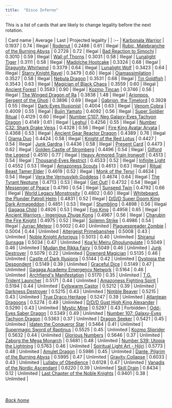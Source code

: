 ```yaml
---
title:  "Disco Inferno"
---
```


This is a list of cards that are likely to change legality before the next rotation.

| Card name | Average | Last | Projected legality |
| :-- |
[Karbonala Warrior](https://db.ygoprodeck.com/card/?search=Karbonala%20Warrior) | 0.1937 | 0.74 | Illegal |
[Rodenut](https://db.ygoprodeck.com/card/?search=Rodenut) | 0.2486 | 0.61 | Illegal |
[Rubic, Malebranche of the Burning Abyss](https://db.ygoprodeck.com/card/?search=Rubic,%20Malebranche%20of%20the%20Burning%20Abyss) | 0.2728 | 0.72 | Illegal |
[Bad Reaction to Simochi](https://db.ygoprodeck.com/card/?search=Bad%20Reaction%20to%20Simochi) | 0.3010 | 0.59 | Illegal |
[Wall of Thorns](https://db.ygoprodeck.com/card/?search=Wall%20of%20Thorns) | 0.3031 | 0.58 | Illegal |
[Lunalight Tiger](https://db.ygoprodeck.com/card/?search=Lunalight%20Tiger) | 0.3111 | 0.58 | Illegal |
[Madolche Hootcake](https://db.ygoprodeck.com/card/?search=Madolche%20Hootcake) | 0.3324 | 0.68 | Illegal |
[Dragunity Whirlwind](https://db.ygoprodeck.com/card/?search=Dragunity%20Whirlwind) | 0.3379 | 0.64 | Illegal |
[Lunalight Wolf](https://db.ygoprodeck.com/card/?search=Lunalight%20Wolf) | 0.3423 | 0.64 | Illegal |
[Starry Knight Rayel](https://db.ygoprodeck.com/card/?search=Starry%20Knight%20Rayel) | 0.3479 | 0.60 | Illegal |
[Ojamassimilation](https://db.ygoprodeck.com/card/?search=Ojamassimilation) | 0.3527 | 0.58 | Illegal |
[Nebula Dragon](https://db.ygoprodeck.com/card/?search=Nebula%20Dragon) | 0.3531 | 0.68 | Illegal |
[Tin Goldfish](https://db.ygoprodeck.com/card/?search=Tin%20Goldfish) | 0.3543 | 0.63 | Illegal |
[Magician of Black Chaos](https://db.ygoprodeck.com/card/?search=Magician%20of%20Black%20Chaos) | 0.3559 | 0.60 | Illegal |
[Ancient Forest](https://db.ygoprodeck.com/card/?search=Ancient%20Forest) | 0.3583 | 0.90 | Illegal |
[Kozmo Tincan](https://db.ygoprodeck.com/card/?search=Kozmo%20Tincan) | 0.3746 | 0.56 | Illegal |
[The Winged Dragon of Ra](https://db.ygoprodeck.com/card/?search=The%20Winged%20Dragon%20of%20Ra) | 0.3838 | 1.48 | Illegal |
[Arionpos, Serpent of the Ghoti](https://db.ygoprodeck.com/card/?search=Arionpos,%20Serpent%20of%20the%20Ghoti) | 0.3896 | 0.69 | Illegal |
[Gabrion, the Timelord](https://db.ygoprodeck.com/card/?search=Gabrion,%20the%20Timelord) | 0.3928 | 0.55 | Illegal |
[Dark-Eyes Illusionist](https://db.ygoprodeck.com/card/?search=Dark-Eyes%20Illusionist) | 0.4004 | 0.63 | Illegal |
[Venom Cobra](https://db.ygoprodeck.com/card/?search=Venom%20Cobra) | 0.4009 | 0.55 | Illegal |
[Bujin Yamato](https://db.ygoprodeck.com/card/?search=Bujin%20Yamato) | 0.4092 | 0.56 | Illegal |
[Super Soldier Ritual](https://db.ygoprodeck.com/card/?search=Super%20Soldier%20Ritual) | 0.4129 | 0.60 | Illegal |
[Number C107: Neo Galaxy-Eyes Tachyon Dragon](https://db.ygoprodeck.com/card/?search=Number%20C107:%20Neo%20Galaxy-Eyes%20Tachyon%20Dragon) | 0.4149 | 0.61 | Illegal |
[Leghul](https://db.ygoprodeck.com/card/?search=Leghul) | 0.4256 | 0.55 | Illegal |
[Number C32: Shark Drake Veiss](https://db.ygoprodeck.com/card/?search=Number%20C32:%20Shark%20Drake%20Veiss) | 0.4328 | 0.56 | Illegal |
[Fire King Avatar Arvata](https://db.ygoprodeck.com/card/?search=Fire%20King%20Avatar%20Arvata) | 0.4368 | 0.53 | Illegal |
[Ancient Gear Reactor Dragon](https://db.ygoprodeck.com/card/?search=Ancient%20Gear%20Reactor%20Dragon) | 0.4389 | 0.76 | Illegal |
[Ojama Duo](https://db.ygoprodeck.com/card/?search=Ojama%20Duo) | 0.4424 | 0.58 | Illegal |
[Knight of the Red Lotus](https://db.ygoprodeck.com/card/?search=Knight%20of%20the%20Red%20Lotus) | 0.4427 | 0.54 | Illegal |
[Junk Gardna](https://db.ygoprodeck.com/card/?search=Junk%20Gardna) | 0.4436 | 0.58 | Illegal |
[Present Card](https://db.ygoprodeck.com/card/?search=Present%20Card) | 0.4473 | 0.62 | Illegal |
[Golden Castle of Stromberg](https://db.ygoprodeck.com/card/?search=Golden%20Castle%20of%20Stromberg) | 0.4496 | 0.54 | Illegal |
[Gilford the Legend](https://db.ygoprodeck.com/card/?search=Gilford%20the%20Legend) | 0.4510 | 0.77 | Illegal |
[Heavy Armored Train Ironwolf](https://db.ygoprodeck.com/card/?search=Heavy%20Armored%20Train%20Ironwolf) | 0.4513 | 0.54 | Illegal |
[Thousand-Eyes Restrict](https://db.ygoprodeck.com/card/?search=Thousand-Eyes%20Restrict) | 0.4533 | 0.52 | Illegal |
[Infinite Light](https://db.ygoprodeck.com/card/?search=Infinite%20Light) | 0.4552 | 0.53 | Illegal |
[Amazoness Scouts](https://db.ygoprodeck.com/card/?search=Amazoness%20Scouts) | 0.4613 | 0.63 | Illegal |
[Ritual Beast Tamer Elder](https://db.ygoprodeck.com/card/?search=Ritual%20Beast%20Tamer%20Elder) | 0.4619 | 0.52 | Illegal |
[Monk of the Tenyi](https://db.ygoprodeck.com/card/?search=Monk%20of%20the%20Tenyi) | 0.4634 | 0.54 | Illegal |
[Vera the Vernusylph Goddess](https://db.ygoprodeck.com/card/?search=Vera%20the%20Vernusylph%20Goddess) | 0.4674 | 0.64 | Illegal |
[The Tyrant Neptune](https://db.ygoprodeck.com/card/?search=The%20Tyrant%20Neptune) | 0.4713 | 0.53 | Illegal |
[Get Out!](https://db.ygoprodeck.com/card/?search=Get%20Out!) | 0.4732 | 0.54 | Illegal |
[Messenger of Peace](https://db.ygoprodeck.com/card/?search=Messenger%20of%20Peace) | 0.4790 | 0.54 | Illegal |
[Sunseed Twin](https://db.ygoprodeck.com/card/?search=Sunseed%20Twin) | 0.4792 | 0.66 | Illegal |
[World Legacy Monstrosity](https://db.ygoprodeck.com/card/?search=World%20Legacy%20Monstrosity) | 0.4802 | 0.60 | Illegal |
[Whitebeard, the Plunder Patroll Helm](https://db.ygoprodeck.com/card/?search=Whitebeard,%20the%20Plunder%20Patroll%20Helm) | 0.4831 | 0.52 | Illegal |
[D/D/D Super Doom King Dark Armageddon](https://db.ygoprodeck.com/card/?search=D/D/D%20Super%20Doom%20King%20Dark%20Armageddon) | 0.4851 | 0.53 | Illegal |
[Stumbling](https://db.ygoprodeck.com/card/?search=Stumbling) | 0.4898 | 0.56 | Illegal |
[Gagaga Child](https://db.ygoprodeck.com/card/?search=Gagaga%20Child) | 0.4926 | 0.53 | Illegal |
[Fog King](https://db.ygoprodeck.com/card/?search=Fog%20King) | 0.4958 | 0.65 | Illegal |
[Ancient Warriors - Ingenious Zhuge Kong](https://db.ygoprodeck.com/card/?search=Ancient%20Warriors%20-%20Ingenious%20Zhuge%20Kong) | 0.4967 | 0.56 | Illegal |
[Charubin the Fire Knight](https://db.ygoprodeck.com/card/?search=Charubin%20the%20Fire%20Knight) | 0.4975 | 0.52 | Illegal |
[Solemn Strike](https://db.ygoprodeck.com/card/?search=Solemn%20Strike) | 0.4986 | 0.54 | Illegal |
[Jurrac Meteor](https://db.ygoprodeck.com/card/?search=Jurrac%20Meteor) | 0.5002 | 0.40 | Unlimited |
[Plaguespreader Zombie](https://db.ygoprodeck.com/card/?search=Plaguespreader%20Zombie) | 0.5004 | 0.44 | Unlimited |
[Altergeist Primebanshee](https://db.ygoprodeck.com/card/?search=Altergeist%20Primebanshee) | 0.5008 | 0.43 | Unlimited |
[Noble Knight Artorigus](https://db.ygoprodeck.com/card/?search=Noble%20Knight%20Artorigus) | 0.5013 | 0.40 | Unlimited |
[Shiranui Sunsaga](https://db.ygoprodeck.com/card/?search=Shiranui%20Sunsaga) | 0.5034 | 0.47 | Unlimited |
[Koa'ki Meiru Ghoulungulate](https://db.ygoprodeck.com/card/?search=Koa'ki%20Meiru%20Ghoulungulate) | 0.5049 | 0.46 | Unlimited |
[Mudan the Rikka Fairy](https://db.ygoprodeck.com/card/?search=Mudan%20the%20Rikka%20Fairy) | 0.5049 | 0.46 | Unlimited |
[Junk Destroyer](https://db.ygoprodeck.com/card/?search=Junk%20Destroyer) | 0.5079 | 0.22 | Unlimited |
[Downerd Magician](https://db.ygoprodeck.com/card/?search=Downerd%20Magician) | 0.5135 | 0.46 | Unlimited |
[Castle of Dark Illusions](https://db.ygoprodeck.com/card/?search=Castle%20of%20Dark%20Illusions) | 0.5144 | 0.42 | Unlimited |
[Dystopia the Despondent](https://db.ygoprodeck.com/card/?search=Dystopia%20the%20Despondent) | 0.5149 | 0.39 | Unlimited |
[Graceful Dice](https://db.ygoprodeck.com/card/?search=Graceful%20Dice) | 0.5149 | 0.47 | Unlimited |
[Gagaga Academy Emergency Network](https://db.ygoprodeck.com/card/?search=Gagaga%20Academy%20Emergency%20Network) | 0.5164 | 0.46 | Unlimited |
[Archfiend's Manifestation](https://db.ygoprodeck.com/card/?search=Archfiend's%20Manifestation) | 0.5170 | 0.35 | Unlimited |
[T.G. Trident Launcher](https://db.ygoprodeck.com/card/?search=T.G.%20Trident%20Launcher) | 0.5171 | 0.44 | Unlimited |
[Amazoness Fighting Spirit](https://db.ygoprodeck.com/card/?search=Amazoness%20Fighting%20Spirit) | 0.5194 | 0.44 | Unlimited |
[Evilswarm Castor](https://db.ygoprodeck.com/card/?search=Evilswarm%20Castor) | 0.5212 | 0.39 | Unlimited |
[Darkness Destroyer](https://db.ygoprodeck.com/card/?search=Darkness%20Destroyer) | 0.5215 | 0.43 | Unlimited |
[Nimble Beaver](https://db.ygoprodeck.com/card/?search=Nimble%20Beaver) | 0.5215 | 0.43 | Unlimited |
[True Draco Heritage](https://db.ygoprodeck.com/card/?search=True%20Draco%20Heritage) | 0.5247 | 0.39 | Unlimited |
[Atlantean Dragoons](https://db.ygoprodeck.com/card/?search=Atlantean%20Dragoons) | 0.5274 | 0.49 | Unlimited |
[D/D/D Gust High King Alexander](https://db.ygoprodeck.com/card/?search=D/D/D%20Gust%20High%20King%20Alexander) | 0.5290 | 0.43 | Unlimited |
[Mystic Mine](https://db.ygoprodeck.com/card/?search=Mystic%20Mine) | 0.5297 | 0.43 | Forbidden |
[Odd-Eyes Saber Dragon](https://db.ygoprodeck.com/card/?search=Odd-Eyes%20Saber%20Dragon) | 0.5349 | 0.49 | Unlimited |
[Number 107: Galaxy-Eyes Tachyon Dragon](https://db.ygoprodeck.com/card/?search=Number%20107:%20Galaxy-Eyes%20Tachyon%20Dragon) | 0.5363 | 0.37 | Unlimited |
[Dragon Seeker](https://db.ygoprodeck.com/card/?search=Dragon%20Seeker) | 0.5421 | 0.45 | Unlimited |
[Idaten the Conqueror Star](https://db.ygoprodeck.com/card/?search=Idaten%20the%20Conqueror%20Star) | 0.5464 | 0.41 | Unlimited |
[Supermagic Sword of Raptinus](https://db.ygoprodeck.com/card/?search=Supermagic%20Sword%20of%20Raptinus) | 0.5525 | 0.45 | Unlimited |
[Kozmo Sliprider](https://db.ygoprodeck.com/card/?search=Kozmo%20Sliprider) | 0.5632 | 0.44 | Unlimited |
[Glorious Numbers](https://db.ygoprodeck.com/card/?search=Glorious%20Numbers) | 0.5646 | 0.37 | Unlimited |
[Zaborg the Mega Monarch](https://db.ygoprodeck.com/card/?search=Zaborg%20the%20Mega%20Monarch) | 0.5681 | 0.48 | Unlimited |
[Number S39: Utopia the Lightning](https://db.ygoprodeck.com/card/?search=Number%20S39:%20Utopia%20the%20Lightning) | 0.5763 | 0.46 | Unlimited |
[Spiritual Light Art - Hijiri](https://db.ygoprodeck.com/card/?search=Spiritual%20Light%20Art%20-%20Hijiri) | 0.5773 | 0.48 | Unlimited |
[Amulet Dragon](https://db.ygoprodeck.com/card/?search=Amulet%20Dragon) | 0.5986 | 0.45 | Unlimited |
[Dante, Pilgrim of the Burning Abyss](https://db.ygoprodeck.com/card/?search=Dante,%20Pilgrim%20of%20the%20Burning%20Abyss) | 0.5995 | 0.47 | Unlimited |
[Gravity Collapse](https://db.ygoprodeck.com/card/?search=Gravity%20Collapse) | 0.6033 | 0.43 | Unlimited |
[Lullaby of Obedience](https://db.ygoprodeck.com/card/?search=Lullaby%20of%20Obedience) | 0.6128 | 0.47 | Unlimited |
[Vanadis of the Nordic Ascendant](https://db.ygoprodeck.com/card/?search=Vanadis%20of%20the%20Nordic%20Ascendant) | 0.6220 | 0.39 | Unlimited |
[Skill Drain](https://db.ygoprodeck.com/card/?search=Skill%20Drain) | 0.8434 | 0.12 | Unlimited |
[Last Chapter of the Noble Knights](https://db.ygoprodeck.com/card/?search=Last%20Chapter%20of%20the%20Noble%20Knights) | 0.9401 | 0.38 | Unlimited |

<br>

###### [Back home](index)